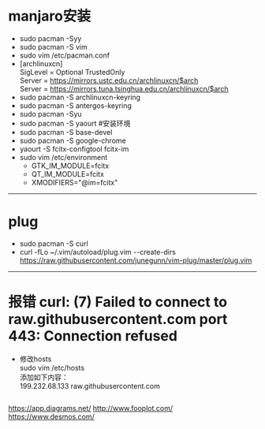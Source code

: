 # manjaro安装
 * sudo pacman -Syy
 * sudo pacman -S vim
 * sudo vim /etc/pacman.conf
 * [archlinuxcn]  
    SigLevel = Optional TrustedOnly  
    Server = https://mirrors.ustc.edu.cn/archlinuxcn/$arch  
    Server = https://mirrors.tuna.tsinghua.edu.cn/archlinuxcn/$arch  
 *  sudo pacman -S archlinuxcn-keyring  
 * sudo pacman -S antergos-keyring
 * sudo pacman -Syu
 * sudo pacman -S yaourt
#安装环境
 * sudo pacman -S base-devel
 * sudo pacman -S google-chrome
 * yaourt -S  fcitx-configtool fcitx-im
 * sudo vim /etc/environment
    - GTK_IM_MODULE=fcitx
    - QT_IM_MODULE=fcitx
    - XMODIFIERS="@im=fcitx"
**********
# plug
* sudo pacman -S curl
* curl -fLo ~/.vim/autoload/plug.vim --create-dirs https://raw.githubusercontent.com/junegunn/vim-plug/master/plug.vim

***********
# 报错 curl: (7) Failed to connect to raw.githubusercontent.com port 443: Connection refused
* 修改hosts  
  sudo vim /etc/hosts  
  添加如下内容：  
  199.232.68.133 raw.githubusercontent.com
  
```c
```

https://app.diagrams.net/
http://www.fooplot.com/
https://www.desmos.com/
